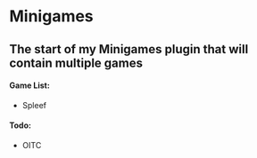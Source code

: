 # Minigames
## The start of my Minigames plugin that will contain multiple games
#### Game List:
* Spleef

#### Todo:
* OITC
